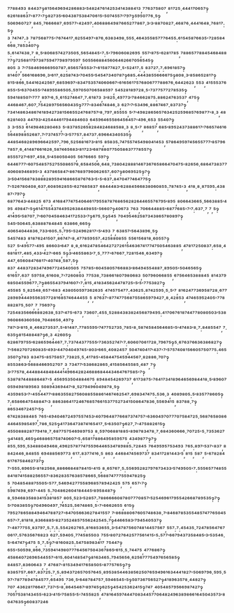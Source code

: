 ⁷⁷⁸⁸⁴⁹³,⁸⁴⁴³⁷‽⁸¹⁵⁶⁴⁹⁶⁹⁴²⁸⁶⁸⁸³′⁵⁴⁸²⁴⁷⁶¹⁴²⁵³⁴¹⁴³⁸⁸⁴¹³,⁷⁷⁶³⁷⁵⁸⁰⁷,⁸¹⁷²⁵·⁴⁴⁴¹⁷⁰⁶⁵⁷‽⁶²⁶¹⁸⁸⁶³⁷'⁸⁷⁷'⁷‽⁸²⁷³⁵′⁶⁰⁴³⁸⁷⁵³⁸⁴⁷⁰⁶¹⁵'⁵⁰⁷⁴⁵⁵⁷′⁷⁹⁷‽⁵⁹⁵⁰⁷⁷⁶·⁵‽⁵⁰⁶⁹⁶⁰⁷²⁷,⁸⁴⁵·⁷⁶⁶⁶⁶⁸⁷·⁶⁹⁵⁷⁷'⁴²⁴⁹⁷:⁴⁰⁶⁸⁸⁶⁴⁹⁸⁷⁶⁶⁵²⁷⁷⁸⁶⁷·³′³′⁸⁸⁷⁰⁸²⁷·⁴⁶⁸⁷⁶·⁴⁴⁴¹⁶⁴⁸·⁷⁶⁸¹⁷:⁵‽³,⁷⁴⁷⁴⁷:³,⁷⁸⁷⁵⁶⁸⁷⁷⁵'⁷⁶⁷⁴⁴¹⁷·⁶²⁵⁵⁴⁹⁷'⁸⁷⁶·⁶³⁸³⁴⁹⁸·⁵⁵⁵·⁴⁶⁴³⁵⁵⁸⁵⁷⁷⁷⁶⁴⁵⁵:⁶¹⁵⁴⁵⁸⁷⁶⁶³⁵'⁷²⁸⁵⁸⁴⁶⁶⁸·⁷⁸⁵³⁴⁰⁷‽⁵:⁶¹⁴⁷⁴³⁸·⁷,⁸·⁵′⁸⁰⁶⁸⁵⁷⁴²⁷³⁵⁰⁵·⁵⁶⁵⁴⁸⁴⁵'⁷:⁵'⁷⁹⁶⁰⁶⁰⁸²⁶⁹⁵,⁵⁵⁷′⁸⁷⁵'⁶²⁸¹⁷⁸⁵,⁷⁸⁸⁶⁵⁷⁷⁸⁸⁴⁵⁴⁶⁸⁴⁸⁸⁷⁷‽⁷²⁵⁶⁸¹⁷⁹⁷³⁸⁷⁵⁹⁴⁷⁷⁹⁸⁹⁷⁹⁵⁹⁷,⁵⁰⁵⁵⁶⁶⁸⁸⁴⁵⁶⁰⁶⁴⁶²⁶⁶⁷⁰⁵⁶⁵⁴⁵‽⁸⁰⁵,³,⁷′⁷⁵⁸⁴⁶⁹⁶⁶⁶⁹⁵⁰⁷⁸⁷:⁸⁵⁶⁵⁷⁸⁵⁵³′⁷'⁶¹⁵⁸⁷⁷⁴²⁷·⁵'⁵²⁴¹⁷:⁵,⁸³⁷²⁷:⁷:⁶⁹⁶¹⁸⁵⁷‽⁸¹⁴⁰⁷,⁵⁶⁶¹⁶⁸⁶⁹⁶·³′⁶¹⁷·⁶²⁵⁸⁷⁴³′⁷⁰⁴⁵⁵′⁵⁴⁵⁴⁷³⁴⁰⁷⁸⁷‽⁶⁸⁵:⁴⁴⁴³⁸⁵⁵⁶⁶⁶⁶⁷⁵‽⁸⁰⁸·³′⁸⁵⁸⁶⁵²⁸¹⁷‽⁸¹⁵′⁸⁶⁶·⁵⁴⁴¹⁶²⁴²⁵⁶⁷·⁶⁸⁵⁹⁶⁹⁷'⁸³⁴⁷⁵³⁵⁷⁴⁰⁶⁰⁶⁶⁷'⁶¹⁶⁵⁶¹⁷⁵⁷⁶⁸⁰⁶⁷⁷⁷⁸⁸⁶⁷⁶·⁶⁴⁴²⁶²³,⁵⁵³,⁴¹⁵⁵⁵³⁷⁶⁸⁵⁵'⁵′⁶³⁷⁰⁴⁵⁵′⁷⁴⁸⁹⁵⁵⁸⁶⁵⁰⁵:⁵⁹⁷⁰⁵⁰⁷⁰⁶⁵⁸⁸⁵⁹⁷,⁵⁴⁵²⁸¹⁸⁹⁷²⁸·⁵'⁷³⁷⁷⁵⁷⁷²⁷⁸⁵³⁵‽⁵⁹⁴¹⁸⁸⁵⁰⁷′⁷⁷⁷,⁸⁹⁷′⁶·⁵·⁶¹⁵²⁷⁴⁶⁴⁷·⁷:⁶¹⁸⁷³,³′⁸²⁵·⁴⁹⁷⁷³′⁷⁸⁴⁶⁶²⁸⁷⁵:⁸⁸⁶²⁴⁷⁶³⁵³⁷,⁴⁷⁵‽⁴⁴⁶⁸⁴⁶⁷:⁶⁰⁷·⁷⁵⁴²⁸⁹⁷⁵⁶⁵⁶⁰⁴³⁵‽⁷⁷⁷'⁸³⁴⁶⁷⁴⁸⁴⁶·³,⁶²⁷′⁷′⁵³⁴⁹⁶·⁸⁸⁶⁷⁴⁶⁷·⁸³⁷³⁷‽⁷³⁴¹⁴⁸⁶³⁴⁸⁶⁷⁴¹⁸⁹⁴²⁷³⁸¹⁵⁶⁶⁵⁵²⁴⁷⁶⁸⁷⁵⁷′⁸·⁷⁹⁷·⁸⁵⁵⁵⁵,⁵′⁷′⁴⁹⁸²⁸⁶⁵⁶⁵⁷⁶³⁴²⁵²⁵⁹⁶⁸⁵⁷⁶⁹⁸⁷⁷'⁸·³,⁴⁸⁶²⁸¹⁴⁰³,⁴⁴⁷⁹³′⁴²⁵⁴⁴⁴⁶¹⁷⁹⁴⁴⁸⁴⁶⁰³,⁶⁴⁵⁹⁶⁴⁶⁵⁵⁸⁶⁴⁵⁶⁴⁵⁷'⁴⁹⁶·⁶⁵³,⁵⁵⁴⁰⁷‽³,³′⁵⁵³,⁶¹⁴⁹⁸⁴⁶²⁸⁰⁴⁶³,⁵'⁸³⁷⁸⁵²⁶⁵⁸²⁸⁴⁸²⁴⁶⁸⁸⁵⁸⁸·³,⁸·⁵'⁷,⁸⁶⁸⁵⁷,⁶⁸⁵′⁸⁹⁵²⁴³⁷³⁸⁸⁶¹⁷′⁷⁶⁶⁵⁷⁴⁶¹⁶⁵⁶⁴⁸⁹⁸⁸⁵²⁶⁸⁷:⁷′⁷³⁷⁴⁵⁷⁷′³′⁵⁷⁷⁵⁷:⁸⁴⁷³⁷:⁶⁹⁶⁶⁴³⁴⁰⁵³⁵‽⁴⁴⁸⁵⁴⁶⁸²⁸⁹⁶⁹⁶⁶⁴²⁵⁹⁷:⁷⁹⁶·⁵²⁵⁶⁸¹⁶⁷³′⁸¹⁵,⁸⁵⁸³⁵:⁷⁴⁷⁵⁵⁷⁴⁵⁴⁹⁸⁰⁴¹⁴⁵³,⁵⁷⁸⁶⁴⁹⁵⁹⁷⁴⁵⁶⁵⁵⁷⁷⁷′⁸⁵⁷⁹⁶⁷⁸⁵⁷·⁶·⁴¹⁴⁸⁷⁶⁶¹⁶²⁶·⁵⁸⁷⁴⁶⁵⁶⁸³′⁸¹⁷²³′⁶⁸⁷⁸⁸⁰⁷⁷⁵⁰⁵⁸⁶³⁷⁷⁷⁸⁵⁵⁷‽⁸⁵⁵⁵⁷²⁷′⁶⁹⁷·⁴⁵⁸·⁵′⁴⁵⁸⁰⁵⁰⁴⁰⁵,⁵⁶⁷⁶⁶⁶⁵,⁵⁹⁷‽⁶⁴⁴⁶⁷⁷⁷'⁶⁰⁷⁵⁴⁸⁵⁷⁵²⁷⁵⁵⁰⁸⁶⁵⁷⁸·⁶⁵⁸⁴⁵⁰⁶·⁶⁴⁸·⁷³⁸⁰⁴²⁸⁸⁸¹⁴⁶⁷³⁶⁷⁶⁵⁸⁶⁶⁴⁷⁰⁴⁷⁵'⁸²⁶⁵⁶·⁶⁸⁶⁴⁷³⁸³⁷⁷⁴⁰⁶⁰⁸⁹⁴⁶⁸⁹⁵'³,⁴³⁷⁸⁶⁵⁸⁴⁷′⁸⁶⁷⁶⁸⁹⁷⁹⁶⁰⁶²⁶⁵⁷:⁶⁰⁷‽⁸⁰⁶⁹⁵²⁵‽⁷‽³′⁵⁰⁴¹⁵⁶⁸⁷⁸³⁸⁸⁸²⁸⁹⁵⁹⁴¹⁶⁸⁶⁶⁵⁸⁷⁶⁷⁶³′⁵'⁵'⁶³⁷:⁸⁴⁷⁰⁴⁷⁷⁴⁶⁴⁷⁷⁵‽⁷'⁵²⁶⁷⁸⁰⁴⁰⁸·⁶³⁷:⁶⁰⁸⁵⁶²⁸⁵⁵'⁶²⁷⁶⁸⁵⁸³⁷,⁶⁸⁴⁴⁴⁸³′⁶²⁸⁸⁴⁵⁶⁶⁸³⁸⁰⁶⁰⁸⁵⁵:⁷⁸⁷⁴⁵'³,⁴¹⁸·⁸·⁸⁷⁵⁹⁵:⁴³⁸⁸⁷'⁷⁹⁷‽⁶⁸⁷⁷⁶⁴³′⁴⁴⁸²⁵,⁶⁷³,⁴¹⁶⁸⁴⁷⁷⁴⁷⁵⁴⁰⁶⁴⁶¹⁷⁹⁵⁵⁸⁷⁸⁷⁶⁸⁶⁵⁶²⁸²⁶⁴⁴⁶⁵⁵⁷⁶⁷⁹⁵′⁸⁹⁵,⁸⁰⁶⁶⁴³⁶⁶⁵·⁵⁶⁶³⁸⁸⁵′⁴⁹⁵,⁴⁹⁸⁴⁷'⁵‽⁶¹⁴⁷⁵⁵⁴³⁷⁴⁴⁹⁵²⁶³⁸⁴⁴⁹⁸⁵⁵'⁵⁶⁶⁰⁷‽⁴⁰⁶⁷³,⁷⁶³,⁷⁰⁶⁶⁴⁴⁸⁸⁵'⁶⁸⁷⁷⁶⁸⁵'⁷′⁷:⁶³⁷·⁷,⁷,⁵‽⁴¹⁴⁹⁵′⁵⁸⁷⁰⁷·⁷′⁶⁰⁷⁰⁴⁵⁸⁴⁶³⁴¹⁷²⁵³³′⁷‽⁶⁷⁵·⁵‽⁵⁴⁵,⁷⁰⁴⁹⁵⁴⁶²⁵⁸⁷³⁴³⁸⁶⁵⁷⁸⁰⁸⁹⁷‽⁵⁴⁵′⁵⁰⁶⁴⁵:⁶³⁸⁸⁸⁷⁸⁴⁸⁴⁵,⁶³⁸⁶⁶·⁶⁶⁵‽⁴⁰⁶⁵⁴⁰⁴⁴⁸³⁶·⁷³³′⁶⁰⁵:⁵:⁷⁹⁵'⁵²⁴⁹⁶²⁸¹⁷'⁵′⁴⁹³,⁷,⁶³⁸⁵⁷′⁵⁶⁴³⁸⁹⁶·⁵‽⁵⁴⁵⁷⁴⁸³,⁸¹⁸⁷⁶²⁴¹⁵⁰⁷·⁸⁶⁷⁴⁷'⁸·⁴⁷⁷⁸⁵⁹⁵⁵⁷:⁴²⁵⁸⁸⁰⁸⁵⁵,⁵⁵⁶¹⁵⁶⁸¹⁸·⁶⁰⁵⁵⁷‽⁵²⁷,⁵′⁴⁹⁵⁷⁷'⁴⁹⁵,⁸⁶⁶⁰³′⁶⁴⁷,⁸·⁸·⁶¹⁶²⁴⁷⁸⁵⁴⁶⁴²⁷²⁷²⁶¹⁵⁴⁶³⁶⁷⁴¹⁷⁷⁴⁷⁵⁰⁵⁴⁶³⁸⁸⁵,⁴⁷⁸¹⁷²⁵⁰⁸³⁷:⁶⁵⁸·⁴⁶⁸¹⁸¹⁷:⁴⁸⁵·⁴³³′⁴²⁷'⁶⁶⁵,⁵‽³′⁴⁶⁵⁵⁸⁶³′⁷·⁵·⁷⁷⁷'⁶⁷⁶⁶⁷·⁷²⁸¹⁵⁴⁶·⁶³⁴⁹⁷‽⁴⁴⁷·⁶⁵⁶⁰⁸⁴⁷⁶⁸¹⁷'⁴⁰⁷⁴⁸·⁵⁸⁷:⁵‽⁸³⁷,⁴⁴⁸³⁷²⁸³⁴⁷⁴⁹⁶⁷⁷²⁴⁵⁴⁰⁵⁰⁵,⁷⁵⁷⁸⁵'⁶⁰⁴⁵⁸⁰⁵⁷⁶⁶⁸⁸³′⁸⁶⁴⁹⁴⁵⁵⁴⁸⁸⁷·⁸⁹⁵⁰⁵'⁵⁰⁴⁶⁵⁶⁵‽⁶¹⁶⁵⁷:⁶³⁷,⁵⁹⁷⁵⁸·⁶¹⁶⁰⁸·⁷'⁷²⁶⁰⁸⁰³,⁷⁷⁵³⁸·⁷³⁸⁶⁶¹⁸⁰⁷⁹⁸⁰⁶⁸³,⁵⁰⁷⁹⁶⁰⁶⁶⁸⁵⁵,⁶⁷⁵⁶⁴⁶⁵³⁸⁸⁸⁴⁵,⁸¹⁴³⁷⁹⁶⁸⁵⁰⁴⁵⁵⁹⁶⁷⁷:⁷‽⁸⁶⁵⁵⁴³⁷⁹⁴¹⁶⁰⁷'⁷:⁸¹⁵·⁴¹⁸³⁴⁵⁶²⁴⁴⁷⁸⁷²⁵'⁵′⁵'⁷⁷⁵³⁸²⁷‽⁴⁵⁵⁸⁵,⁵·⁸²⁵⁴⁸·⁶⁵⁷'⁶⁸³,⁴³⁸⁰⁵⁰⁵⁹⁷³⁶²⁶³⁵,⁴⁷⁴⁵⁷⁵⁴⁷⁷:⁴³⁶²⁵:⁸⁷⁴²⁵⁹⁵·⁵·⁵′⁷,⁸¹⁶²⁴⁷⁷³⁶⁹⁵⁸⁷²⁸·⁶⁷⁷²⁸⁹⁸⁹⁴⁴⁴⁹⁵⁵⁶³⁵⁷⁷²⁸¹⁶⁸⁵⁷⁴⁶⁴⁴⁴⁵⁵,⁵,⁸⁷⁶³⁷'⁸⁷⁷⁴⁷⁷⁵⁶⁸⁷⁵⁵⁸⁶⁵⁹⁷⁹⁴²⁷·⁸·⁴²⁸⁵³,⁴⁷⁴⁶⁵⁹⁵²⁴⁰⁵'⁷⁷⁸⁸⁸²⁸⁷⁵·⁵⁰⁷,⁷,⁷⁵⁶⁹⁷‽⁷²⁵⁴⁸³⁵⁶⁶⁶⁶⁸⁸²⁶³⁸·⁵³⁷′⁴⁷⁵'⁶⁷³,⁷³⁶⁰⁷:⁴⁵⁵·⁵²⁸⁸⁴³⁸³⁸²⁴⁵⁶⁸⁷⁹⁴⁹⁵:⁴¹⁷⁰⁶⁷⁶¹⁸⁷⁴⁴⁷⁷⁸⁰⁸⁰⁵⁰³′⁵³⁸⁹⁶⁰⁸⁶⁶³⁶⁰⁵⁰⁸·⁷⁰⁴⁸⁶⁵⁶·⁴⁹⁷‽⁷⁸⁷′³′⁸¹⁵·⁸·⁴⁶⁸²⁷³⁵³⁷:⁵'⁶¹⁴⁸⁷:⁷⁷⁸⁵⁵⁹⁵′⁷⁴⁷⁷⁵²⁷³⁵·⁷⁸⁵'⁸·⁵⁸⁷⁴⁵⁸⁴⁵⁶⁴⁶⁸⁵'⁵′⁴⁷⁴⁸³′⁸·⁷:⁸⁴⁸⁵⁵⁴⁷,⁷·⁶³⁵‽⁸¹⁵⁴⁸⁸⁴⁸⁷‽⁶·³,⁴²⁶⁰⁵‽⁶²⁸⁶⁷⁹⁷⁵⁵′⁶²⁸⁶⁵⁹⁶⁴⁴⁶⁷·⁷:⁷³⁷⁴⁴³⁷⁷⁵⁵⁵′⁷³⁶³⁵²⁷⁴⁷′⁷:⁶⁰⁶⁰⁷⁰⁶¹⁷²⁸·⁷⁹⁶⁷⁵‽⁵·⁶⁷⁶³⁷⁶⁶³⁶³⁸⁶⁸²⁷‽⁷′⁵⁶⁸²⁷⁰⁷²⁶⁰⁸³⁵′⁴⁹³′⁴⁴⁷⁰⁴⁰⁴⁹⁷⁴⁵'⁸⁰³′⁶⁶⁵·⁴⁰⁸²⁴⁵⁷,⁵⁰⁴⁷⁴⁰⁴¹⁷′⁴³⁷'⁷′⁵⁷⁵⁷⁴⁰⁸¹⁵⁶⁶⁰⁵⁷⁵⁰⁷⁷⁵:⁴⁶⁵³⁵⁰⁷‽⁷⁸³,⁸³⁴⁷⁵'⁸⁵⁷⁵⁸⁵⁷·⁷³⁸²⁵·⁵·⁴¹⁷⁸⁵'⁴⁵⁸⁴⁴⁷⁵⁴⁵⁹⁴⁴⁵⁶⁷·⁸²⁸⁸⁶·⁷⁰⁷‽⁸⁵⁵³⁸⁶³′⁵⁶⁸⁸⁴⁶⁶⁹⁵²⁷⁰⁷,³,⁷³⁴⁷⁷′⁵³⁸⁶⁸²⁸⁶⁵·⁴¹⁵⁸⁵⁶⁴⁵⁵⁸⁵·⁴⁸⁷,⁷‽³′⁷⁷⁵⁷⁸·⁴⁴⁴⁸⁸⁴⁴⁸⁴⁸⁴⁴⁴¹⁴⁹⁶⁶⁴²⁸²⁴⁶⁸⁸⁶⁸⁴⁴⁴³⁴⁶⁴⁷⁶⁷⁵⁸⁵'⁷‽⁵³⁸⁷⁸⁷⁴⁴⁸⁸⁸⁶⁴⁸⁷'⁵,⁴⁵⁶⁹⁵³⁵⁰⁴⁸⁸⁴⁶⁷⁵,⁸⁹⁴⁸⁴⁵⁴²⁶⁹⁷³⁷,⁶¹⁷³⁸⁷⁵'⁷⁶⁴¹⁷³⁴¹⁸⁹⁶⁴⁶⁵⁶⁹⁸⁴⁴¹⁸·⁵′⁸⁹⁶⁰⁷⁰⁵⁹⁴⁹⁸¹⁸⁹⁵⁶³,⁵⁰⁸⁹⁴³⁶⁹⁴⁴⁷′⁸·⁵²⁷⁹⁴⁹⁶⁰⁴⁹⁸⁷⁸·⁵‽⁴³⁵⁹⁸⁵³′⁷'⁴⁵⁵⁴⁴⁷⁷′⁸⁸⁶³⁵⁵⁸²⁷⁵⁶⁰⁸⁸⁵⁵⁸⁸⁶¹⁴⁶⁷⁴⁶²⁵⁴⁷:⁶⁹⁸³⁴⁷⁴⁷⁵:⁵³⁶·³,⁴⁰⁸⁹⁸⁰⁵:⁵′⁸³⁵⁷⁷⁸⁶⁰⁵‽⁷:⁶⁵⁸⁶⁶⁴⁷⁵⁴⁸⁸⁴⁷′³,⁸⁸⁶³⁸⁶⁴¹⁷²⁴⁶⁷⁶⁸⁵⁷⁶⁶¹⁵³⁷⁷⁵²⁷³⁴¹⁵⁰⁸⁶⁴⁷⁸³⁶·⁵⁵⁶⁹⁴¹⁵,⁸³⁷⁸⁸·⁷‽⁸⁶⁵³⁴⁶⁷²⁴⁵⁷′⁵‽⁶⁷⁴²⁸³⁸⁸⁴⁸⁵,⁷⁶⁵'⁴⁹⁴⁰⁴⁶⁷²⁴⁹⁷⁵⁵⁷⁴⁵³′⁴⁰⁷⁹⁶⁴⁸⁷⁷⁶⁶⁸⁷³⁷⁴⁷⁵⁷'⁶³⁶⁰⁴⁹⁷⁰⁷⁷⁷⁰⁷⁵⁸⁴⁷²⁵·⁵⁶⁸⁷⁶⁵⁸⁰⁸⁶⁴⁴⁶⁴⁵⁹⁸⁵⁴⁹⁷·⁷⁸⁶·⁵²⁵‽⁴¹⁷³⁶⁴⁷³⁸⁷⁴¹⁶⁵⁴¹⁷·⁵′⁶³⁵⁰⁷‽⁶²⁷·⁷'⁴⁷⁵⁸⁸²⁶¹⁵‽⁴⁵⁵⁰⁸⁸⁸²⁸⁷⁷⁹⁴¹⁸·⁷·⁶⁸⁷⁷⁵⁷⁵⁴⁶⁹⁸⁹⁷⁵³,⁸·⁵⁹⁷⁰⁶⁸⁸¹⁸⁸⁵'⁸⁹⁸⁷⁸³⁴⁷⁸·⁷·⁶⁸⁴³⁶⁰⁶⁶⁶·⁷⁰⁷²⁵'⁵·⁷³⁵³⁶²⁷‽⁴¹⁴⁸⁵·⁴⁶⁵‽⁴⁶⁸⁸⁶⁵⁷⁵⁸⁷⁴⁰⁶⁰⁷′⁵:⁶⁵⁸¹⁷⁸⁸⁶⁴⁹⁵⁸⁵⁹⁵⁷⁵,⁴³⁴⁹⁸⁷⁷‽⁷‽⁸⁵⁵·⁵⁹⁵·⁵³⁴⁸⁸⁰⁴⁹⁴⁶⁸·⁴⁹⁶²⁵⁷⁸⁷⁷⁴⁷⁵⁵⁹⁶⁴⁴⁶⁵³⁴⁷⁸⁹⁸⁸⁵:⁷²⁸⁴⁵,⁷⁶⁴⁹⁵⁹⁵⁷⁵³⁴⁹³,⁷⁶⁵:⁸⁹⁷′⁵³⁷'⁸³⁷,⁸⁸⁴²⁴⁴⁶·⁸⁴⁸⁵⁵,⁶⁹⁴⁸⁸⁵⁶⁹⁷⁷³,⁶¹⁷:⁸³⁷⁷⁴¹⁶·⁵,⁸⁶³,⁴⁴⁶⁸⁴⁷⁴⁵⁶⁹⁷³⁷,⁸³⁴¹⁷²⁸¹⁴⁴³′⁵,⁸¹⁵,⁵⁸⁷,⁵'⁶⁷⁸²⁸⁴⁶¹⁷⁶⁷⁵⁸⁴⁶²⁷³⁷‽⁷'⁵⁵⁵:⁶⁹⁶⁵⁵'⁸¹⁸²⁵⁶⁸·⁸⁸⁶⁶⁶⁸⁴⁸⁷⁸⁴¹⁵'⁴¹⁵,⁸·⁶⁵⁷⁶⁷·⁵:⁵⁵⁶⁹⁵²⁸²⁷⁹⁷⁶⁷³⁴³³′⁵⁷⁴⁹⁵⁰⁵'⁷:⁵⁵⁵⁶⁵⁷⁷⁴⁸⁵⁵⁸⁴¹⁸⁷⁴¹⁵⁸⁸²⁵⁶⁵⁵⁷'⁸³⁶²⁸³⁵⁷⁶³⁸⁵⁷⁸⁶⁶⁵·⁵⁶⁸⁸⁷⁴⁷⁷⁷⁵⁵⁹⁴⁷⁸²⁵‽⁵,⁷⁰⁴⁸⁵⁴⁸⁸⁷⁵⁵⁰⁵'⁵⁷⁷·⁵⁴⁶⁹⁴²⁷⁷⁵⁵⁸⁹⁶⁸⁵⁷⁸⁹⁴²⁴²⁵,⁵⁷⁵,⁶⁵⁷'⁷‽⁵⁹⁸⁷⁴⁹⁸·⁶⁹⁷'⁴⁴⁵,⁵:⁷⁰⁴⁸⁶²⁶⁰⁴¹⁸⁴⁴⁴⁵′⁸⁹⁵⁸⁴⁸⁷‽⁸·⁵⁹⁴⁶⁸³⁵⁸⁸³⁴¹⁵³⁸¹⁸⁵⁷,⁸⁰⁵·⁵²³′⁵²⁸⁵⁷:⁷⁸⁸⁶⁶⁶⁶⁰⁸⁷⁸⁰⁷⁷⁷⁰⁸⁵⁷′⁵²⁵⁴⁶⁹⁶¹⁷⁹⁵⁵⁴²⁶⁶⁸⁷⁸⁹⁵³⁵‽⁷‽⁵′⁷⁰⁸³⁸⁵⁵‽⁷⁰⁴⁹⁶⁰⁴⁹⁷·⁷⁴⁵²⁵:⁵⁶⁷⁴⁸⁶⁵·⁵'⁷'⁶⁶⁶²⁶⁵⁵,⁶¹⁵‽⁷⁹⁵²⁷⁸⁶⁵⁸⁸⁴⁹⁴⁶⁴⁷⁸⁸⁷²⁷'⁶⁴⁷⁰⁵⁶⁶³⁶²⁷⁸⁴¹⁵⁵⁷,⁷′⁸⁶⁸⁸⁸⁰⁶⁷⁶⁰⁵⁷⁴⁸⁶³⁸·⁷′⁸⁴⁶⁸⁷⁸⁵³⁵⁵⁴⁸⁵⁷⁴⁷⁷⁶⁵⁰⁴⁵⁶⁵⁷'⁷:⁸¹⁸¹⁸·⁸³⁶⁶⁸⁸⁵′⁸²⁷³⁵²⁴⁸⁵⁷⁵⁵⁶²⁴²⁵⁴⁵:⁷‽⁴⁴⁶⁶⁵⁸³′⁷⁹⁴⁵⁴⁰⁵³⁷‽⁷'⁴⁸⁷⁷⁷⁵⁵·⁸³⁷⁹⁷·⁵:⁷:⁵:⁵⁵⁴²⁶²⁷⁶⁵:⁸¹⁶⁸⁵³⁶⁵⁵·³′⁵⁴⁷⁸⁷⁵⁶⁰⁷⁴⁸¹⁴⁴⁵⁷⁵⁶⁷,⁵⁵⁷:⁷:⁴⁵⁴³⁵·⁷²⁴⁷⁸⁵⁶⁴⁷⁶⁷⁰⁶¹⁷:⁵⁷⁶³⁵⁶⁷⁶⁸²³,⁶²⁷:⁵⁹⁴⁰⁵·⁷⁷⁴⁵⁸⁵⁵⁰³,⁷⁵⁵′⁸⁰⁷²⁷⁶⁴²⁵⁷⁷⁵⁶¹⁴¹⁵'⁵:⁵⁷⁷′⁶⁶⁷⁹⁴³⁷³⁵⁸⁴⁸⁵′³′⁵³⁵⁴⁶·⁵'⁶⁴⁷⁴⁷‽⁴⁷⁵,⁵·⁷:⁵‽⁷′⁸¹⁶⁰⁸²⁵:⁵⁴⁷⁵⁸⁹⁸³⁴¹⁷,⁷⁵⁴⁴⁷‽⁶⁵⁵'⁵⁰⁵⁹⁸·⁸⁶⁶·⁷³⁵⁹⁴¹⁴⁹⁸⁰⁷⁷⁷⁶⁴⁵⁶⁷⁵⁰⁴³⁶⁷⁸⁶⁵′⁶¹⁵·⁵·⁷⁴⁴⁷⁵,⁴⁷⁷⁶⁸⁶⁷‽⁴⁵⁸⁶⁴⁰⁷²⁶⁹⁶⁵⁴⁴⁵⁵⁷'⁶¹⁵:⁶⁰⁴¹⁴⁸⁵⁴⁷‽⁸¹⁶³⁴⁶⁵:⁷⁹⁴⁵⁶⁵⁶·⁶²⁵⁶⁷⁷⁷⁵⁴⁹⁷⁶⁵⁶⁵⁸⁵‽⁸⁴⁸⁵⁷:⁸³⁶⁰⁶⁴³,⁷,⁴⁷⁶⁸⁷'⁸¹⁵³⁴⁹⁴¹⁷⁶⁵⁸⁵⁰⁵'⁸⁷⁷⁵⁷⁶⁵‽⁷‽⁸³⁸⁵⁷⁵⁷:⁶⁶⁷:⁸³⁷²⁵:⁷·⁵:⁸⁹⁴³⁷²⁶⁵⁷⁰⁵⁷⁶⁴⁵·⁸⁹⁵³⁸⁵⁴⁴⁶³⁸⁵⁶²⁵⁰⁷⁶⁵⁹⁴⁹⁶¹⁶³⁴⁴⁴¹⁸²⁷'⁵⁰⁶⁹⁷⁹⁶·⁵⁹⁵·⁵⁹⁷'⁷⁸⁷⁷⁸⁹⁴⁷⁸⁴⁵⁷⁷:⁶⁵⁴⁹⁵,⁷³⁶·⁵′⁶⁴⁸⁷⁸⁴⁷⁵⁷·⁵⁹⁴⁶⁵⁴⁵'⁵‽⁵⁰⁷³⁶⁷⁵⁶⁵²⁷‽⁴¹⁸⁹⁶³⁵⁷⁸·⁴⁴⁸²⁷‽⁷⁰⁷,⁴³⁶²⁸¹⁷⁶⁶⁴⁷·⁷³⁷′⁵'⁸·⁸⁶⁴⁵⁴⁶⁷′⁸⁹⁷⁴⁵‽⁶²⁵‽⁴⁵⁴²⁵³⁶²⁴¹⁵‽⁷⁴⁷,⁴⁰⁵⁴⁸⁵⁷⁹⁵⁶⁶⁹⁸⁷⁴²⁷‽⁷⁰⁵⁷⁵³⁸¹⁴³⁴⁵⁵'⁶²³′⁴¹⁵′⁷⁵⁸⁵⁵′⁵'⁷⁴⁵⁵⁸²⁵,⁴⁷⁸¹⁶⁴⁵⁹⁷⁴⁴⁴⁷⁰⁸³⁴⁴⁵⁷⁷⁰⁶⁴⁸²⁴⁹⁶³⁸⁹⁸⁶⁶¹⁶⁴⁵⁰⁴³⁵⁷³′⁸⁰⁴⁷⁶³⁵‽⁶⁰⁸³⁷²⁴⁶
